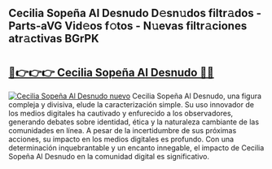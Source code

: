 ## Cecilia Sopeña Al Desnudo D𝚎sn𝚞dos filtr𝚊dos - Parts-aVG Vid𝚎os f𝚘tos - N𝚞evas filtr𝚊ciones atr𝚊ctivas BGrPK

# <h2><a href="http://mb701u.tromn.icu/?c=Cecilia+Sope%c3%b1a+Al+Desnudo">🔗👉👉👉 Cecilia Sopeña Al Desnudo 🔗🔗</a></h2>

[![Cecilia Sopeña Al Desnudo nuevo](https://i.imgur.com/pEAQMta.gif)](http://mb701u.tromn.icu/?c=Cecilia+Sope%c3%b1a+Al+Desnudo)
Cecilia Sopeña Al Desnudo, una figura compleja y divisiva, elude la caracterización simple. Su uso innovador de los medios digitales ha cautivado y enfurecido a los observadores, generando debates sobre identidad, ética y la naturaleza cambiante de las comunidades en línea. A pesar de la incertidumbre de sus próximas acciones, su impacto en los medios digitales es profundo. Con una determinación inquebrantable y un encanto innegable, el impacto de Cecilia Sopeña Al Desnudo en la comunidad digital es significativo.
